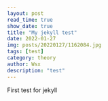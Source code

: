 ```yaml
---
layout: post
read_time: true
show_date: true
title: "My jekyll test"
date: 2022-01-27
img: posts/20220127/1162084.jpg
tags: [test]
category: theory
author: Wsx
description: "test"
---
```


First test for jekyll